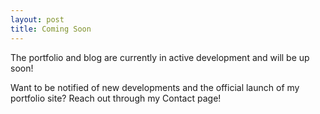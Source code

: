 ```yaml
---
layout: post
title: Coming Soon
---
```

The portfolio and blog are currently in active development and will be up soon!

Want to be notified of new developments and the official launch of my portfolio site? Reach out through my Contact page!
